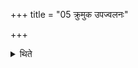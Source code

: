 +++
title = "05 क्रुमुक उपज्वलनः"

+++

<details><summary>थिते</summary>

क्रुमुक उपज्वलनः ५
</details>

